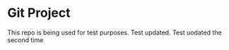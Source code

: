 # Git Project

This repo is being used for test purposes. Test updated. Test uodated the second time
